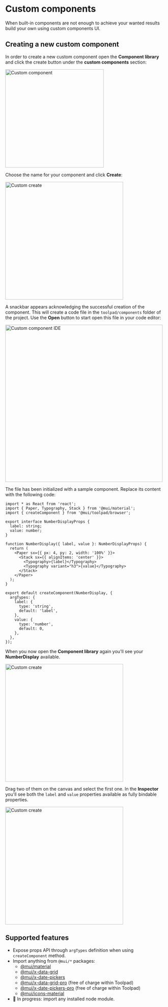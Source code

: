 # Custom components

<p class="description">When built-in components are not enough to achieve your wanted results build your own using custom components UI.</p>

## Creating a new custom component

In order to create a new custom component open the **Component library** and click the create button under the **custom components** section:

<img src="/static/toolpad/docs/building-ui/ui-10.png?v=0" width="309" alt="Custom component" />

Choose the name for your component and click **Create**:

<img src="/static/toolpad/docs/building-ui/ui-11.png?v=0" width="370" alt="Custom create" />

A snackbar appears acknowledging the successful creation of the component. This will create a code file in the `toolpad/components` folder of the project. Use the **Open** button to start open this file in your code editor:

<img src="/static/toolpad/docs/building-ui/ui-12.png?v=0" width="494" alt="Custom component IDE" />

The file has been initialized with a sample component. Replace its content with the following code:

```tsx
import * as React from 'react';
import { Paper, Typography, Stack } from '@mui/material';
import { createComponent } from '@mui/toolpad/browser';

export interface NumberDisplayProps {
  label: string;
  value: number;
}

function NumberDisplay({ label, value }: NumberDisplayProps) {
  return (
    <Paper sx={{ px: 4, py: 2, width: '100%' }}>
      <Stack sx={{ alignItems: 'center' }}>
        <Typography>{label}</Typography>
        <Typography variant="h3">{value}</Typography>
      </Stack>
    </Paper>
  );
}

export default createComponent(NumberDisplay, {
  argTypes: {
    label: {
      type: 'string',
      default: 'label',
    },
    value: {
      type: 'number',
      default: 0,
    },
  },
});
```

When you now open the **Component library** again you'll see your **NumberDisplay** available.

<img src="/static/toolpad/docs/building-ui/ui-13.png?v=0" width="370" alt="Custom create" />

Drag two of them on the canvas and select the first one. In the **Inspector** you'll see both the `label` and `value` properties available as fully bindable properties.

<img src="/static/toolpad/docs/building-ui/ui-14.png?v=0" width="370" alt="Custom create" />

## Supported features

- Expose props API through `argTypes` definition when using `createComponent` method.
- Import anything from `@mui/*` packages:
  - [@mui/material](https://mui.com/material-ui/getting-started/overview/)
  - [@mui/x-data-grid](https://mui.com/x/react-data-grid/)
  - [@mui/x-date-pickers](https://mui.com/x/react-date-pickers/getting-started/)
  - [@mui/x-data-grid-pro](https://mui.com/x/api/data-grid/data-grid-pro/) (free of charge within Toolpad)
  - [@mui/x-date-pickers-pro](https://mui.com/x/react-date-pickers/getting-started/) (free of charge within Toolpad)
  - [@mui/icons-material](https://mui.com/material-ui/material-icons/)
- 🚧 In progress: import any installed node module.
